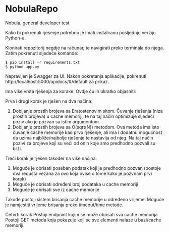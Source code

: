 # NobulaRepo
Nobula, general developer test

Kako bi pokrenuli rješenje potrebno je imati instaliranu posljednju verziju Python-a. 

Klonirati repozitorij negdje na računar, te navigirati preko terminala do njega. Zatim pokrenuti sljedeće komande:

``` 
$ pip install -r requirements.txt
$ python app.py
```

Napravljen je Swagger za UI. Nakon pokretanja aplikacije, pokrenuti http://localhost:5000/apidocs/#/default za prikaz.

Ima više vrsta rješenja za korake. Ovdje ću ih ukratko objasniti:

Prva i drugi korak je rješen na dva načina: 
1. Dobijanje prostih brojeva sa Eratostenovim sitom. Čuvanje rješenja (niza prostih brojeva) u cache memoriji, te na taj način optimizuje sljedeći poziv ako je pozvan sa istim argumentom.
2. Dobijanje prostih brojeva sa O(sqrt(N)) metodom. Ova metoda ima isto čuvanje cache memorije kao prvo rješenje, ali ima i dodatnu mogućnost da uzima najbliže/najbolje rješenje te nastavlja od njeg. Na taj način pozivi za brojeve koji su veći od onih koje smo predhodno pozvali su brži.

Treći korak je rješen također na više načina:
1. Moguće je obrisati poseban podatak koji je predhodno pozvan (postoje dva requsta vezana za ovo koja ovise o tome kako je pozvnam prvi korak)
2. Moguće je obrisati određeni broj podataka u cache memoriji
3. Moguće je obrisati sve iz cache memorije

Takođe postoji sistem brisanja cache memorije u određeno vrijeme. Moguće je namjestiti vrijeme brisanja preko timeout/time metode.

Četvrti korak
Postoji endpoint kojim se može obrisati sva cache memorija
Postoji GET metoda koja pokazuje koji se sve elementi nalaze u bazi/cache memoriji.

